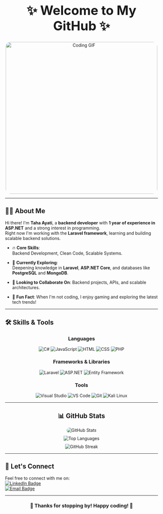 <div align="center">
  <h1 style="font-size: 3em;">✨ Welcome to My GitHub ✨</h1>
  <img src="https://cdn.dribbble.com/users/1162077/screenshots/3848914/programmer.gif" alt="Coding GIF" width="500" style="max-width: 100%; border-radius: 15px;" />
</div>

---

## 👨‍💻 About Me  
Hi there! I'm **Taha Ayati**, a **backend developer** with **1 year of experience in ASP.NET** and a strong interest in programming.  
Right now I'm working with the **Laravel framework**, learning and building scalable backend solutions.

- 🔥 **Core Skills**:  
  Backend Development, Clean Code, Scalable Systems.

- 🚀 **Currently Exploring**:  
  Deepening knowledge in **Laravel**, **ASP.NET Core**, and databases like **PostgreSQL** and **MongoDB**.

- 💼 **Looking to Collaborate On**: Backend projects, APIs, and scalable architectures.

- 🌟 **Fun Fact**: When I'm not coding, I enjoy gaming and exploring the latest tech trends!

---

## 🛠 Skills & Tools  
<div align="center">
  <h3>Languages</h3>
  <img src="https://img.icons8.com/color/48/000000/c-sharp-logo.png" alt="C#" title="C#" />
  <img src="https://img.icons8.com/color/48/000000/javascript.png" alt="JavaScript" title="JavaScript" />
  <img src="https://img.icons8.com/color/48/000000/html-5.png" alt="HTML" title="HTML" />
  <img src="https://img.icons8.com/color/48/000000/css3.png" alt="CSS" title="CSS" />
  <img src="https://img.shields.io/badge/PHP-777BB4?style=for-the-badge&logo=php&logoColor=white" alt="PHP" title="PHP" />
</div>

<div align="center">
  <h3>Frameworks & Libraries</h3>
  <img src="https://img.shields.io/badge/Laravel-FF2D20?style=for-the-badge&logo=laravel&logoColor=white" alt="Laravel" />
  <img src="https://img.shields.io/badge/ASP.NET-512BD4?style=for-the-badge&logo=dotnet&logoColor=white" alt="ASP.NET" />
  <img src="https://img.shields.io/badge/Entity%20Framework-512BD4?style=for-the-badge&logo=dotnet&logoColor=white" alt="Entity Framework" />
</div>

<div align="center">
  <h3>Tools</h3>
  <img src="https://img.shields.io/badge/Visual%20Studio-5C2D91?style=for-the-badge&logo=visual-studio&logoColor=white" alt="Visual Studio" />
  <img src="https://img.shields.io/badge/Visual%20Studio%20Code-007ACC?style=for-the-badge&logo=visual-studio-code&logoColor=white" alt="VS Code" />
  <img src="https://img.shields.io/badge/Git-F05032?style=for-the-badge&logo=git&logoColor=white" alt="Git" />
  <img src="https://img.shields.io/badge/Kali_Linux-557C94?style=for-the-badge&logo=kalilinux&logoColor=white" alt="Kali Linux" />
</div>

---

<div align="center">
  <h2>📊 GitHub Stats</h2>
  <img src="https://github-readme-stats.vercel.app/api?username=Mr-TahaAyati&show_icons=true&theme=radical" alt="GitHub Stats" style="max-width: 100%; border-radius: 10px;" />
  <br />
  <img src="https://github-readme-stats.vercel.app/api/top-langs/?username=Mr-TahaAyati&layout=compact&theme=radical" alt="Top Languages" style="max-width: 100%; margin-top: 10px;" />
  <br />
  <img src="https://github-readme-streak-stats.herokuapp.com/?user=alisadeghi-code&theme=dark" alt="GitHub Streak" style="max-width: 100%; margin-top: 10px;" />
</div>

---

## 🔗 Let's Connect  
Feel free to connect with me on:  
[![LinkedIn Badge](https://img.shields.io/badge/LinkedIn-0A66C2?style=for-the-badge&logo=linkedin&logoColor=white)](https://www.linkedin.com/)  
[![Email Badge](https://img.shields.io/badge/Email-D14836?style=for-the-badge&logo=gmail&logoColor=white)](mailto:your-email@example.com)

---

<div align="center">
  <h3>🚀 Thanks for stopping by! Happy coding! 🚀</h3>
</div>